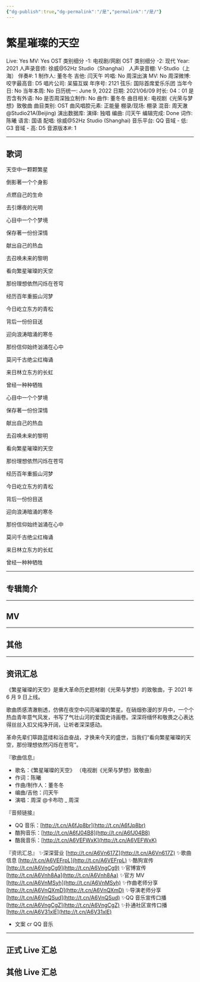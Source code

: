 ```yaml
---
{"dg-publish":true,"dg-permalink":"/是","permalink":"/是/"}
---
```



# 繁星璀璨的天空

Live: Yes
MV: Yes
OST 类别细分 -1: 电视剧/网剧
OST 类别细分 -2: 现代
Year: 2021
人声录音师: 徐威@52Hz Studio（Shanghai）
人声录音棚: V-Studio（上海）
伴奏#: 1
制作人: 董冬冬
吉他: 闫天午
吟唱: No
周深出演 MV: No
周深微博:
咬字最高音: D5
唱片公司: 呆猫互娱
年序号: 2121
弦乐: 国际首席爱乐乐团
当年今日: No
当年本周: No
日历统一: June 9, 2022
日期: 2021/06/09
时长: 04：01
是否含有外语: No
是否周深独立制作: No
曲作: 董冬冬
曲目相关: 电视剧《光荣与梦想》致敬曲
曲目类别: OST
曲风唱腔元素: 正能量
棚录/现场: 棚录
混音: 周天澈@Studio21A(Beijing)
演出数据库:
演绎: 独唱
编曲: 闫天午
编辑完成: Done
词作: 陈曦
语言: 国语
配唱: 徐威@52Hz Studio (Shanghai)
音乐平台: QQ
音域 - 低: G3
音域 - 高: D5
音源版本#: 1

---

## 歌词

天空中一颗颗繁星

倒影著一个个身影

点燃自己的生命

去引爆夜的光明

心目中一个个梦境

保存著一份份深情

献出自己的热血

去召唤未来的黎明

看向繁星璀璨的天空

那份理想依然闪烁在苍穹

经历百年重振山河梦

今日屹立东方的青松

背后一份份目送

迎向浪涛暗涌的寒冬

那份信仰始终汹涌在心中

莫问千古绝尘红梅诵

来日林立东方的长虹

曾经一种种牺牲

心目中一个个梦境

保存著一份份深情

献出自己的热血

去召唤未来的黎明

看向繁星璀璨的天空

那份理想依然闪烁在苍穹

经历百年重振山河梦

今日屹立东方的青松

背后一份份目送

迎向浪涛暗涌的寒冬

那份信仰始终汹涌在心中

莫问千古绝尘红梅诵

来日林立东方的长虹

曾经一种种牺牲

---

## 专辑简介

---

## MV

---

## 其他

---

## 资讯汇总

《繁星璀璨的天空》是重大革命历史题材剧《光荣与梦想》的致敬曲，于 2021 年 6 月 9 日上线。

  歌曲质感清澈剔透，仿佛在夜空中闪亮璀璨的繁星。在硝烟弥漫的岁月中，一个个热血青年意气风发，书写了气壮山河的爱国史诗画卷。深深将缅怀和敬畏之心表达得丝丝入扣又纯净开阔，让听者深深感动。

  革命先辈们筚路蓝缕和浴血奋战，才换来今天的盛世，当我们“看向繁星璀璨的天空，那份理想依然闪烁在苍穹”。

『歌曲信息』

- 歌名：《繁星璀璨的天空》
（电视剧《光荣与梦想》致敬曲）
- 作词：陈曦
- 作曲/制作人：董冬冬
- 编曲/吉他：闫天午
- 演唱：周深 @卡布叻 _ 周深

『音频链接』

- QQ 音乐：[http://t.cn/A6fJp8br](http://t.cn/A6fJp8br)
- 酷狗音乐：[http://t.cn/A6fJ04B8](http://t.cn/A6fJ04B8)
- 酷我音乐：[http://t.cn/A6VEFWxK](http://t.cn/A6VEFWxK)

『资讯汇总』
✨深深营业 [http://t.cn/A6Vn617Z](http://t.cn/A6Vn617Z)
✨歌曲信息 [http://t.cn/A6VEFrpL](http://t.cn/A6VEFrpL)
✨酷狗宣传 [http://t.cn/A6VngCg9](http://t.cn/A6VngCg9)
✨官博宣传 [http://t.cn/A6Vnh8Aa](http://t.cn/A6Vnh8Aa)
✨官方 MV [http://t.cn/A6VnMSyh](http://t.cn/A6VnMSyh)
✨作曲老师分享 [http://t.cn/A6VnQXmD](http://t.cn/A6VnQXmD)
✨导演老师分享 [http://t.cn/A6VnQSud](http://t.cn/A6VnQSud)
✨QQ 音乐宣传口播 [http://t.cn/A6VngCgZ](http://t.cn/A6VngCgZ)
✨扑通社区宣传口播 [http://t.cn/A6V31xlE](http://t.cn/A6V31xlE)

- 文案 cr QQ 音乐

---

## 正式 Live 汇总

## 其他 Live 汇总
